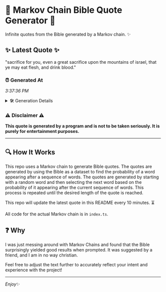 # 📖 Markov Chain Bible Quote Generator 📖

Infinite quotes from the Bible generated by a Markov chain. ✨

## ✨ Latest Quote ✨
"sacrifice for you, even a great sacrifice upon the mountains of israel, that ye may eat flesh, and drink blood."

### ⏰ Generated At
*3:37:36 PM*

<details>
    <summary>🛠️ Generation Details</summary>
    <p>
        <strong>🌱 Seed:</strong> sacrifice<br>
        <strong>🔄 Iterations:</strong> 19<br>
        <strong>📜 Context History:</strong><br>[ sacrifice ]: for<br>[ sacrifice, for ]: you,<br>[ sacrifice, for, you, ]: even<br>[ sacrifice, for, you,, even ]: a<br>[ sacrifice, for, you,, even, a ]: great<br>[ sacrifice, for, you,, even, a, great ]: sacrifice<br>[ for, you,, even, a, great, sacrifice ]: upon<br>[ you,, even, a, great, sacrifice, upon ]: the<br>[ even, a, great, sacrifice, upon, the ]: mountains<br>[ a, great, sacrifice, upon, the, mountains ]: of<br>[ great, sacrifice, upon, the, mountains, of ]: israel,<br>[ sacrifice, upon, the, mountains, of, israel, ]: that<br>[ upon, the, mountains, of, israel,, that ]: ye<br>[ the, mountains, of, israel,, that, ye ]: may<br>[ mountains, of, israel,, that, ye, may ]: eat<br>[ of, israel,, that, ye, may, eat ]: flesh,<br>[ israel,, that, ye, may, eat, flesh, ]: and<br>[ that, ye, may, eat, flesh,, and ]: drink<br>[ ye, may, eat, flesh,, and, drink ]: blood.<br>
    </p>
</details>

### ⚠️ Disclaimer ⚠️
**This quote is generated by a program and is not to be taken seriously. It is purely for entertainment purposes.**

---

## 🔍 How It Works

This repo uses a Markov chain to generate Bible quotes. The quotes are generated by using the Bible as a dataset to find the probability of a word appearing after a sequence of words. The quotes are generated by starting with a random word and then selecting the next word based on the probability of it appearing after the current sequence of words. This process is repeated until the desired length of the quote is reached.

This repo will update the latest quote in this README every 10 minutes. ⏳

All code for the actual Markov chain is in `index.ts`.

## ❓ Why

I was just messing around with Markov Chains and found that the Bible surprisingly yielded good results when prompted. 
It was suggested by a friend, and I am in no way christian.

Feel free to adjust the text further to accurately reflect your intent and experience with the project!

---

*Enjoy*✨
